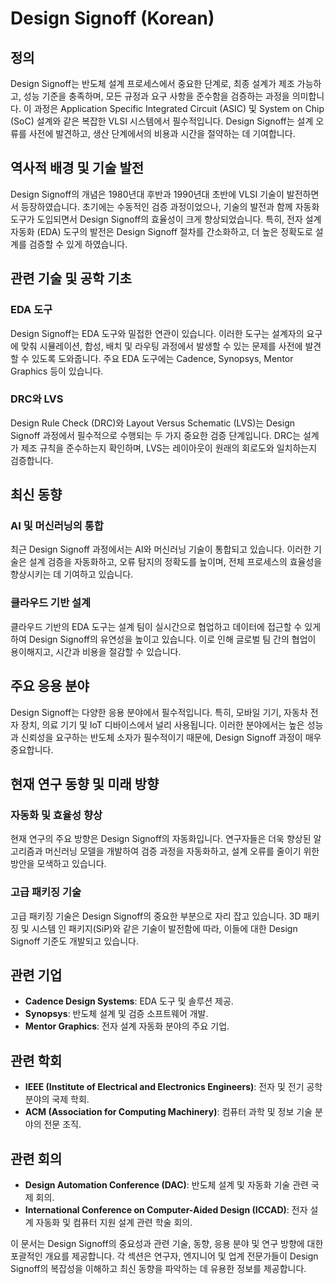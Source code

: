 # Design Signoff (Korean)

## 정의

Design Signoff는 반도체 설계 프로세스에서 중요한 단계로, 최종 설계가 제조 가능하고, 성능 기준을 충족하며, 모든 규정과 요구 사항을 준수함을 검증하는 과정을 의미합니다. 이 과정은 Application Specific Integrated Circuit (ASIC) 및 System on Chip (SoC) 설계와 같은 복잡한 VLSI 시스템에서 필수적입니다. Design Signoff는 설계 오류를 사전에 발견하고, 생산 단계에서의 비용과 시간을 절약하는 데 기여합니다.

## 역사적 배경 및 기술 발전

Design Signoff의 개념은 1980년대 후반과 1990년대 초반에 VLSI 기술이 발전하면서 등장하였습니다. 초기에는 수동적인 검증 과정이었으나, 기술의 발전과 함께 자동화 도구가 도입되면서 Design Signoff의 효율성이 크게 향상되었습니다. 특히, 전자 설계 자동화 (EDA) 도구의 발전은 Design Signoff 절차를 간소화하고, 더 높은 정확도로 설계를 검증할 수 있게 하였습니다.

## 관련 기술 및 공학 기초

### EDA 도구

Design Signoff는 EDA 도구와 밀접한 연관이 있습니다. 이러한 도구는 설계자의 요구에 맞춰 시뮬레이션, 합성, 배치 및 라우팅 과정에서 발생할 수 있는 문제를 사전에 발견할 수 있도록 도와줍니다. 주요 EDA 도구에는 Cadence, Synopsys, Mentor Graphics 등이 있습니다.

### DRC와 LVS

Design Rule Check (DRC)와 Layout Versus Schematic (LVS)는 Design Signoff 과정에서 필수적으로 수행되는 두 가지 중요한 검증 단계입니다. DRC는 설계가 제조 규칙을 준수하는지 확인하며, LVS는 레이아웃이 원래의 회로도와 일치하는지 검증합니다.

## 최신 동향

### AI 및 머신러닝의 통합

최근 Design Signoff 과정에서는 AI와 머신러닝 기술이 통합되고 있습니다. 이러한 기술은 설계 검증을 자동화하고, 오류 탐지의 정확도를 높이며, 전체 프로세스의 효율성을 향상시키는 데 기여하고 있습니다.

### 클라우드 기반 설계

클라우드 기반의 EDA 도구는 설계 팀이 실시간으로 협업하고 데이터에 접근할 수 있게 하여 Design Signoff의 유연성을 높이고 있습니다. 이로 인해 글로벌 팀 간의 협업이 용이해지고, 시간과 비용을 절감할 수 있습니다.

## 주요 응용 분야

Design Signoff는 다양한 응용 분야에서 필수적입니다. 특히, 모바일 기기, 자동차 전자 장치, 의료 기기 및 IoT 디바이스에서 널리 사용됩니다. 이러한 분야에서는 높은 성능과 신뢰성을 요구하는 반도체 소자가 필수적이기 때문에, Design Signoff 과정이 매우 중요합니다.

## 현재 연구 동향 및 미래 방향

### 자동화 및 효율성 향상

현재 연구의 주요 방향은 Design Signoff의 자동화입니다. 연구자들은 더욱 향상된 알고리즘과 머신러닝 모델을 개발하여 검증 과정을 자동화하고, 설계 오류를 줄이기 위한 방안을 모색하고 있습니다.

### 고급 패키징 기술

고급 패키징 기술은 Design Signoff의 중요한 부분으로 자리 잡고 있습니다. 3D 패키징 및 시스템 인 패키지(SiP)와 같은 기술이 발전함에 따라, 이들에 대한 Design Signoff 기준도 개발되고 있습니다.

## 관련 기업

- **Cadence Design Systems**: EDA 도구 및 솔루션 제공.
- **Synopsys**: 반도체 설계 및 검증 소프트웨어 개발.
- **Mentor Graphics**: 전자 설계 자동화 분야의 주요 기업.

## 관련 학회

- **IEEE (Institute of Electrical and Electronics Engineers)**: 전자 및 전기 공학 분야의 국제 학회.
- **ACM (Association for Computing Machinery)**: 컴퓨터 과학 및 정보 기술 분야의 전문 조직.

## 관련 회의

- **Design Automation Conference (DAC)**: 반도체 설계 및 자동화 기술 관련 국제 회의.
- **International Conference on Computer-Aided Design (ICCAD)**: 전자 설계 자동화 및 컴퓨터 지원 설계 관련 학술 회의. 

이 문서는 Design Signoff의 중요성과 관련 기술, 동향, 응용 분야 및 연구 방향에 대한 포괄적인 개요를 제공합니다. 각 섹션은 연구자, 엔지니어 및 업계 전문가들이 Design Signoff의 복잡성을 이해하고 최신 동향을 파악하는 데 유용한 정보를 제공합니다.